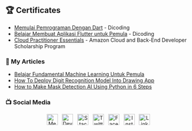 ## :trophy: Certificates
- [Memulai Pemrograman Dengan Dart](https://www.dicoding.com/certificates/4EXGY2JK9XRL) - Dicoding
- [Belajar Membuat Aplikasi Flutter untuk Pemula](https://www.dicoding.com/certificates/EYX4RNYD6XDL) - Dicoding
- [Cloud Practitioner Essentials](https://www.dicoding.com/certificates/JMZVML21JZN9) - Amazon Cloud and Back-End Developer Scholarship Program

### :newspaper: My Articles
- [Belajar Fundamental Machine Learning Untuk Pemula](https://medium.com/easyread/mari-berkenalan-dengan-machine-learning-b4778ff2914a)
- [How To Deploy Digit Recognition Model Into Drawing App](https://medium.com/analytics-vidhya/how-to-deploy-digit-recognition-model-into-drawing-app-6e59f82a199c)
- [How to Make Mask Detection AI Using Python in 6 Steps](https://philippurwoko.medium.com/how-to-make-mask-detection-ai-using-python-in-6-steps-157696e84871)

### :tv: Social Media 
<p align='center'>
    <a href="https://philippurwoko.medium.com/"><img title="Medium" height="30" src="https://www.flaticon.com/svg/static/icons/svg/2111/2111505.svg"></a>&nbsp;&nbsp;
    <a href="https://dev.to/philippurwoko"><img title="Dev.to Community" height="30" src="https://raw.githubusercontent.com/WaylonWalker/WaylonWalker/main/icon/dev.png"></a>&nbsp;&nbsp;
	<a href="https://stackoverflow.com/users/11811336/philip-purwoko"><img title="Stackoverflow" height="30" src="https://www.flaticon.com/svg/static/icons/svg/2111/2111628.svg"></a>&nbsp;&nbsp;
    <a href="https://twitter.com/PurwokoPhilip"><img title="Twitter" height="30" src="https://github.com/WaylonWalker/WaylonWalker/blob/main/icon/twitter.png?raw=true"></a>&nbsp;&nbsp;
    <a href="https://www.facebook.com/philip.purwoko"><img title="Facebook" height="30" src="https://www.flaticon.com/svg/static/icons/svg/124/124010.svg"></a>&nbsp;&nbsp;
    <a href="https://www.instagram.com/philippurwoko/"><img title="Instagram" height="30" src="https://github.com/WaylonWalker/WaylonWalker/blob/main/icon/instagram.jpg?raw=true"></a>&nbsp;&nbsp;
    <a href="https://www.linkedin.com/in/philip-purwoko-24a635157/"><img title="Linkedin" height="30" src="https://github.com/WaylonWalker/WaylonWalker/blob/main/icon/linkedin.png?raw=true"></a>
</p>
